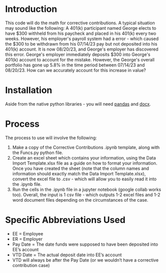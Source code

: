 # Introduction
This code will do the math for corrective contributions. A typical situation may sound like the following:
A 401(k) participant named George elects to have $300 withheld from his paycheck and placed in his 401(k) every two weeks. However, his employer's payroll system had a
error - which caused the $300 to be withdrawn from his 07/14/23 pay but not deposited into his 401(k) account. It is now 08/20/23, and George's employer has discovered this error. George's employer immediately deposits $300 into George's 401(k) account to account for the mistake. However, the George's overall portfolio has gone up 5.8% in the time period between 07/14/23 and 08/20/23. How can we accurately account for this increase in value? 

# Installation
Aside from the native python libraries - you will need [pandas](https://pypi.org/project/pandas/) and [docx](https://pypi.org/project/python-docx/).

# Process
The process to use will involve the following:
1. Make a copy of the Corrective Contributions .ipynb template, along with the Funcs.py python file. 
2. Create an excel sheet which contains your information, using the Data Import Template.xlsx file as a guide on how to format your information. Once you have created the sheet (note that the column names and information should exactly match the Data Import Template.xlsx), convert the excel file to .csv - which will allow you to easily read it into the .ipynb file.
3. Run the cells in the .ipynb file in a jupyter notebook (google collab works too). Overall, the input is 1 csv file - which outputs 1-2 excel files and 1-2 word document files depending on the circumstances of the case.

# Specific Abbreviations Used
* EE = Employee
* ER = Employer
* Pay Date = The date funds were supposed to have been deposited into EE’s account
* VTD Date = The actual deposit date into EE’s account
* VTD will always be after the Pay Date (or we wouldn’t have a corrective contribution case)
